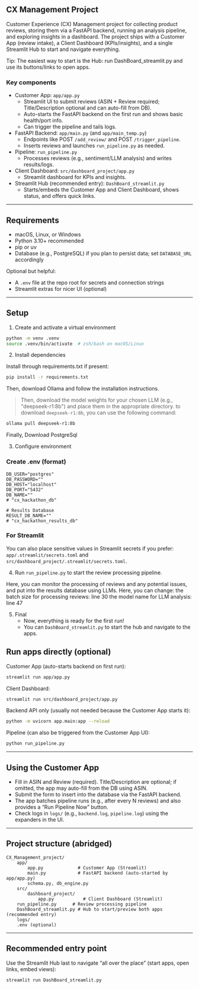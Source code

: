 ## CX Management Project

Customer Experience (CX) Management project for collecting product reviews, storing them via a FastAPI backend, running an analysis pipeline, and exploring insights in a dashboard. The project ships with a Customer App (review intake), a Client Dashboard (KPIs/insights), and a single Streamlit Hub to start and navigate everything.

Tip: The easiest way to start is the Hub: run DashBoard_streamlit.py and use its buttons/links to open apps.

### Key components
- Customer App: `app/app.py`
	- Streamlit UI to submit reviews (ASIN + Review required; Title/Description optional and can auto-fill from DB).
	- Auto-starts the FastAPI backend on the first run and shows basic health/port info.
	- Can trigger the pipeline and tails logs.
- FastAPI Backend: `app/main.py` (and `app/main_temp.py`)
	- Endpoints like POST `/add_review/` and POST `/trigger_pipeline`.
	- Inserts reviews and launches `run_pipeline.py` as needed.
- Pipeline: `run_pipeline.py`
	- Processes reviews (e.g., sentiment/LLM analysis) and writes results/logs.
- Client Dashboard: `src/dashboard_project/app.py`
	- Streamlit dashboard for KPIs and insights.
- Streamlit Hub (recommended entry): `DashBoard_streamlit.py`
	- Starts/embeds the Customer App and Client Dashboard, shows status, and offers quick links.

---

## Requirements
- macOS, Linux, or Windows
- Python 3.10+ recommended
- pip or uv
- Database (e.g., PostgreSQL) if you plan to persist data; set `DATABASE_URL` accordingly

Optional but helpful:
- A `.env` file at the repo root for secrets and connection strings
- Streamlit extras for nicer UI (optional)

---

## Setup
1) Create and activate a virtual environment

```bash
python -m venv .venv
source .venv/bin/activate  # zsh/bash on macOS/Linux
```

2) Install dependencies

Install through requirements.txt if present:

```bash
pip install -r requirements.txt
```
Then, download Ollama and follow the installation instructions.
> Then, download the model weights for your chosen LLM (e.g., "deepseek-r1:8b") and place them in the appropriate directory.
to download `deepseek-r1:8b`, you can use the following command:
```bash
ollama pull deepseek-r1:8b
```
Finally, Download PostgreSql

3) Configure environment

### Create .env (format)
```env
DB_USER="postgres"
DB_PASSWORD=""
DB_HOST="localhost"
DB_PORT="5432"
DB_NAME=""
# "cx_hackathon_db"

# Results Database
RESULT_DB_NAME=""
# "cx_hackathon_results_db"
```

### For Streamlit
You can also place sensitive values in Streamlit secrets if you prefer: `app/.streamlit/secrets.toml` and `src/dashboard_project/.streamlit/secrets.toml`.

4) Run `run_pipeline.py` to start the review processing pipeline.

Here, you can monitor the processing of reviews and any potential issues, and put into the results database using LLMs.
Here, you can change:
        the batch size for processing reviews: line 30
        the model name for LLM analysis: line 47

5) Final
    - Now, everything is ready for the first run!
    - You can `DashBoard_streamlit.py` to start the hub and navigate to the apps.


## Run apps directly (optional)

Customer App (auto-starts backend on first run):
```bash
streamlit run app/app.py
```

Client Dashboard:
```bash
streamlit run src/dashboard_project/app.py
```

Backend API only (usually not needed because the Customer App starts it):
```bash
python -m uvicorn app.main:app --reload
```

Pipeline (can also be triggered from the Customer App UI):
```bash
python run_pipeline.py
```

---

## Using the Customer App
- Fill in ASIN and Review (required). Title/Description are optional; if omitted, the app may auto-fill from the DB using ASIN.
- Submit the form to insert into the database via the FastAPI backend.
- The app batches pipeline runs (e.g., after every N reviews) and also provides a “Run Pipeline Now” button.
- Check logs in `logs/` (e.g., `backend.log`, `pipeline.log`) using the expanders in the UI.

---

## Project structure (abridged)

```
CX_Management_project/
	app/
		app.py             # Customer App (Streamlit)
		main.py            # FastAPI backend (auto-started by app/app.py)
		schema.py, db_engine.py
	src/
		dashboard_project/
			app.py           # Client Dashboard (Streamlit)
	run_pipeline.py      # Review processing pipeline
	DashBoard_streamlit.py # Hub to start/preview both apps (recommended entry)
	logs/
	.env (optional)
```

---

## Recommended entry point

Use the Streamlit Hub last to navigate “all over the place” (start apps, open links, embed views):

```bash
streamlit run DashBoard_streamlit.py
```
